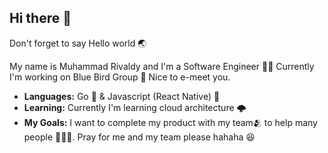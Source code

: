 ## Hi there :clap:

Don't forget to say Hello world :earth_asia:

My name is Muhammad Rivaldy and I'm a Software Engineer :technologist:
Currently I'm working on Blue Bird Group :blue_car:
Nice to e-meet you.

- **Languages:** Go 🥇 & Javascript (React Native) 🥈
- **Learning:** Currently I'm learning cloud architecture 🌩️
- **My Goals:** I want to complete my product with my team🫂 to help many people 🧑‍🤝‍🧑. Pray for me and my team please hahaha 😆
